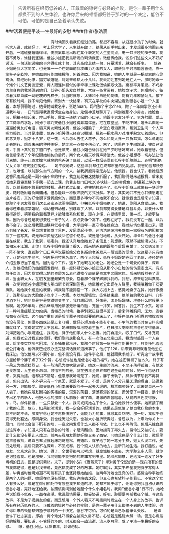> 告诉所有在经历低谷的人，正戴着的镣铐与必经的挫败，是你一辈子用什么都换不到的人生体验，也许你后来的顿悟都归咎于那时的一个决定，低谷不可怕，可怕的是自己急着承认失败。

###活着便是平淡一生最好的安慰
####作者/张皓宸

						有时候回头看我们经过的路，都挺不容易，从还是小孩子的时候，就听大人说，成绩好了，考上好大学了，人生就开朗了，结果从新手村出来，才发现很多地图还未开启，一路碰壁磕磕绊绊，伤痕累累地出现在某个既定的人生至高点，用一口沙哑的嗓子喊，我若不勇敢，谁替我坚强。低谷小姐把我最新发的鸡汤截图，微信传给我，说你们这些文人不好好说话，一句话能说完的事非得扯成十句，其实高度总结一句，只要活着，就会有好事。　　低谷小姐是我大学同学，也是唯一一个在她面前我攻击力为零的女人，即便我平时再能言善道，靠一笔杆子定乾坤，在她面前只能缴械投降，俯首称臣。因为我知道，她的人生就是一锅励志的心灵鸡汤，拼经历比惨，撂穷酸道理，对她来说都太小儿科。我最初注意到她是在大一，那时她跟一个矮个儿文艺男谈恋爱，两人跟连体婴似的手牵手上课吃饭偷菜取快递，高频率秀恩爱。不巧身为单身狗的我总碰到他们，低谷小姐头发自然黄，常穿一条背带裤，她脸盘子大，但眼睛小，每次看我都自成一副轻蔑的鬼样子，我当时就想，太妹和小白脸的爱情，能有几年嘚瑟劲儿。接下来有段时间，我不常见他俩，直到大一快结束，有天在学校的中央湖边看到低谷小姐一个人坐着，本想弱弱路过，结果她叫我名字，张皓huan。妈的那个字念chen，做了一年同学你还不知道我叫啥，一口气憋得我直愣愣坐在她身边，鬼使神差地聊开了。问到她那个小男友，她脸色一沉，把袖子撩起来，伸出手腕，露出一道结了痂的小口子。他跟小男友分手了。男方劈腿，爱上了工商系的学姐，刚分手那几天低谷小姐过得非常浑噩，宅在寝室里，不吃不喝，蓬头垢面地一遍遍给男友打电话，后来男友索性关机，低谷小姐脑子一片空白眼泪直流，跑到卫生间一个人声嘶力竭的。当时是凌晨，低谷小姐哭得已经意识模糊，操着一把水果刀对准手腕念叨着想死，但转念又想，姐才十八岁，这一死，今后怎么去住大房子，怎么和爱人养一只折耳猫，怎么说走就走去旅行。想着未来的种种美好，她突然一点都不伤心了。末了，结果在卫生间踩滑，被自己误伤，手腕上真的割了道口子。也是那天，低谷小姐告诉我在她三岁时爸妈离异，她跟着爸爸，但她爸后来找了个年纪跟她相仿的后妈，两个女人每天吵得声势浩大。低谷小姐想尽一切办法让他们离婚，终于让原本脾气就臭的爸爸破了底线，动辄一枚烟头烫到低谷小姐胳膊上，还把“断绝父女关系”成天挂在嘴边。　　她平淡地说，这些年我都住在成都市里的姑姑那，我爸的脸都快忘了，也难怪，以前那么血气方刚的一个人，被我折磨得毫无办法，他恨我，我也认了。看她经历这番风雨后还是一副不痛不痒的样子，我立刻就被这姑娘折服了，我们聊得越来越投机，后来变成她来我寝室楼下等我一起去上课，约着去校门口吃20多块钱一位的冷锅鱼，刷遍新上映的电影，以前看都不敢看的跳楼机、悬挂式过山车，也被她拉着坐了。低谷小姐身上就像有一块活性炭，随时吸附着负面情绪，但总能以一种很洒脱的方式分解。不过，其实她并不是心甘情愿走在这片谷底，真的好像很享受折磨似的，而是很多事你不问她就不会说。就像我也是后来才知道，她那个小男友看我们这么亲密还试图挽回她，但被低谷小姐拒绝了，她说，刚刚从食堂出来，我看你还牵着那学姐呢，你幼稚归幼稚，别耽误了人家。以前都觉得爱情是斗智斗勇，非要什么都看得透彻，把所有的事都掌控才能够维系你和我，现在才懂，在爱情里面，傻一点，才能更快乐。因为你曾经是我想要过一辈子的人，没必要争个高下。但现在好了，我们没有在一起，以后也不会了。这之后我更加膜拜低谷小姐，大学四年一直守候在她身边，看她从情伤里走出来，狠心剪掉了长发，把自然黄染成了黑色，发尾烫起小卷，还浩浩荡荡地去成都一家很有名的照相馆拍了一套写真，说是斥巨资给这段回忆留个纪念。或是落俗地说，从头开始。毕业后的低谷小姐留在成都，我去了北京，临走前，我还认真地给她发了条信息：别想我，既然不能相濡以沫，不如相忘于江湖，走你！低谷小姐在家蹲了很久，后来她爸真的跟那个后妈离婚了，父女俩又闹了一阵不愉快，直到那个口口声声说要断绝父女关系的老爸发来一段诚恳的信息，说这辈子只有她了，让她别再生他气，别再把他拉黑名单了。两个人和解，低谷小姐跟她爸回了老家，还经她爸介绍去银行当了柜员。因为这个工作，遇上了她现在的老公。她老公是一个可爱的胖子，深圳人，当她把他们的结婚照发我时，我一度怀疑低谷小姐还没从那个小白脸的情伤里走出来，有点放任自流，因为我觉得以她的资质怎么着也得找个颜值是资本主义国家的。后来她毅然去了深圳，当全职太太，在朋友圈里频繁秀恩爱，抱着那个胖子卿卿我我的。我想，原来这就叫真爱。再一次见到低谷小姐是我去年出新书到深圳签售，她牵着老公出现在人群里，我嚷嚷着你干吗要排队，她给我个尴尬的表情，问我能不能拥抱一下，我大方抱上去，感觉她身子在抖，她好像瘦了，连那标志的大脸盘子也小了一大圈。本以为是错觉，签售结束后，她单独约我吃日料，几杯洋酒下肚，她问我是不是觉得她变老了，我打趣回她，好像是，浑身妈妈味，准备什么时候要小孩啊。她沉吟半晌，然后继续用她那张无所谓的脸，充盈一抹笑，回答我，我生不了小孩。她得了一种叫重症肌无力的病，当柜员的时候，抬手臂就已经很辛苦了，后来伴着胸闷、无力，连吞咽都有点困难，这个病严重到说是后半辈子可能就要躺在床上了，但好在低谷小姐靠药物撑着病情没有恶化，但很多西医还是反复叮嘱，做好心理准备不能有小孩。不争气的我当时在日料店眼睛就红了，觉得她实在太不容易。她细嚼慢咽地吃着生鱼片，往日那大喇喇的声音也变得低沉，刘海把她的小眼睛遮住，我问她，胖子他们家人什么态度。她兀自摇头，叹了口气，又补充说道，但我老公对我真的很好，我们刚同居那会儿，有一次他去北京出差，我当时感冒一个人在家，后半夜突然喘气困难，全身抽搐冒冷汗，我那个时候第一反应是可能要死了，只能挣扎着给老公打电话，他听我已经没办法完整讲话就知道出事了，他打了120，后来再睁眼就看见他坐在我床边。他说他可以不要小孩，但不能没有我。这件事之后，他就跟我求婚了。听完这个故事我心里给那个胖子点了32个赞，心想或许这也是低谷小姐的福气，她在谷底徘徊了这么久，终于有一朵云为她遮挡烈日，有一阵清风为她吹散迷雾，她这一生颠沛流离，不至于落得孤独，有她这无畏态度，人生也会澎湃。可惜不巧的是，就在去年全世界都在过圣诞的时候，她一个电话打来，哭得抽搐，话都讲不清楚，但意思我听清楚了，她说，胖子出轨了。具体情节恕我不再赘述，但凡出轨，不外乎只有一个原因，就是不爱了。不爱，是两个人分开最无理的理由，还逼着另一方，只能接受。那天低谷小姐本来要跟胖子一起去大理的，机票都买好了，后来她自己一个人去了。看她在朋友圈拍的客栈的猫，洱海的落日，清汤寡淡的配文，还分享了一首歌，是个叫不出名字的新人，他把木心的那首《从前慢》谱了曲，清澈的声音唱着，从前的日色变得慢，车，马，邮件都慢，一生只够爱一个人。我间或问她在干什么，生怕她做什么傻事，她直接了断了我的心思，放心，如果能够活着，我一定会好好活着的。结果还是低估了她自我疗愈的本事，我不问她不说，那我宁愿让她不再撕伤疤了，无能为力的事，就顺其自然吧。那一刻，我似乎也变得无比豁达，感同身受，我也经历过失恋，也被大小挫折玩弄过，曾经以为，上帝为你关上一扇门，同时也会倒下所有的墙，一夜之间发现什么人都不可依，什么也不再笃信。但后来独自趟过这浑水，才知道人只有在低谷的时候，才是清醒的，因为拥有了再失去，拼命过又被打击，要比什么都没有更让人难过。前两天看朋友圈她好像又去了西安，问她现在是个什么计划，微信里她声音很抖，说自己五点就起床跑马拉松。离婚后，胖子给了她一笔分手费，她太久没工作，先四处玩玩，最后只要不在深圳，不回成都，找个没人认识的地方，重新开始生活。我打趣说，老朋友，北京欢迎你。她说，得了，全世界都可以考虑，就皇城根不能去，大学那么多人里，就你还记挂着我。也是那天，我问她能不能把她的故事写到书里。她欣然同意，还给我一连发了好多当初的日志，说是提供素材。末了，提到小S在《康熙来了》里对黄子佼说的话——现在所有的细节我都记得，但是对我来说，竟然都变成了好的故事。她叮嘱我，其实不希望我把胖子写得太差，毕竟当时他明知道不可能有孩子也坚持跟她结婚，这两年对她也是真的好。感情这种事始终是两个人的问题，她现在也没有恨他。我应许略去这段，但真心也希望胖子能看见，不管这个女人有多么好，或是在你们相处中有哪些我不知道的坏，她都不属于你了，谢谢你把我当初认识的低谷小姐，完好地还给我。按照惯例问到给她起个什么小姐名时，我问“低谷小姐”行不行，她呛声说姐我不低谷，一直在高潮。我说剧情需要，她妥协道，好吧，那顺便再帮我征个婚。写这篇故事，不是为了揭朋友的疤，而是想用一个外人看来不可能同时发生在一个人身上的故事，告诉所有在经历低谷的人，正戴着的镣铐与必经的挫败，是你一辈子用什么都换不到的人生体验，也许你后来的顿悟都归咎于那时的一个决定，低谷不可怕，可怕的是自己急着承认失败。　　是谁曾许下壮志豪言，却被一两个难处吓得躲在被窝久卧不起，心想若是酩酊大醉一场，便是心痛最好的解脱，要知道，不管好的坏的，时光都会一直流逝，流入岁月里，成了平淡一生最好的安慰。　　嗯，低谷小姐，优质青年，非诚勿扰。			  		